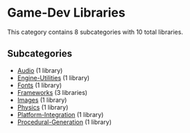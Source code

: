 # Game-Dev Libraries

This category contains 8 subcategories with 10 total libraries.

## Subcategories

- [Audio](Audio.md) (1 library)
- [Engine-Utilities](Engine-Utilities.md) (1 library)
- [Fonts](Fonts.md) (1 library)
- [Frameworks](Frameworks.md) (3 libraries)
- [Images](Images.md) (1 library)
- [Physics](Physics.md) (1 library)
- [Platform-Integration](Platform-Integration.md) (1 library)
- [Procedural-Generation](Procedural-Generation.md) (1 library)
